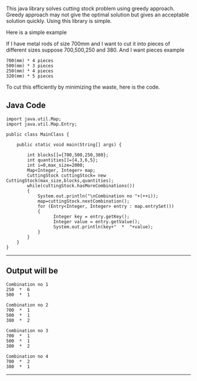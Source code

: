 This java library solves cutting stock problem using greedy approach.
Greedy approach may not give the optimal solution but gives an acceptable solution quickly.
Using this library is simple.

Here is a simple example

If I have metal rods of size 700mm and I want to cut it into pieces of different sizes suppose 700,500,250 and 380.
And I want pieces example

	700(mm) * 4 pieces
	500(mm) * 3 pieces
	250(mm) * 4 pieces
	320(mm) * 5 pieces
To cut this efficiently by minimizing the waste, here is the code.

Java Code
------------------------------------------------------
	import java.util.Map;
	import java.util.Map.Entry;
	
	public class MainClass {

		public static void main(String[] args) {

			int blocks[]={700,500,250,380};
			int quantities[]={4,3,6,5};
			int i=0,max_size=2000;
			Map<Integer, Integer> map;
		    CuttingStock cuttingStock= new CuttingStock(max_size,blocks,quantities);
			while(cuttingStock.hasMoreCombinations())
			{
				System.out.println("\nCombination no "+(++i));
				map=cuttingStock.nextCombination();
				for (Entry<Integer, Integer> entry : map.entrySet()) 
				{
					  Integer key = entry.getKey();
					  Integer value = entry.getValue();
					  System.out.println(key+"  *  "+value);
				}
			}
		}
	}


------------------------------------------------------
Output will be
------------------------------------------------------
	Combination no 1
	250  *  6
	500  *  1

	Combination no 2
	700  *  1
	500  *  1
	380  *  2

	Combination no 3
	700  *  1
	500  *  1
	380  *  2

	Combination no 4
	700  *  2
	380  *  1
------------------------------------------------------
